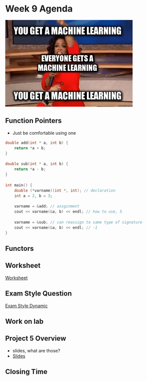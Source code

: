 # Week 9 Agenda
![Image](https://github.com/tgroechel/F17-280/blob/master/.other/pictures/opera.gif)

## Function Pointers
- Just be comfortable using one
```cpp
double add(int * a, int b) {
    return *a + b;
}

double sub(int * a, int b) {
    return *a - b;
}

int main() {
    double (*varname)(int *, int); // declaration
    int a = 2, b = 3;

    varname = &add; // assginment
    cout << varname(&a, b) << endl; // how to use, 5

    varname = &sub; // can reassign to same type of signature
    cout << varname(&a, b) << endl; // -1
}
```
## Functors

## Worksheet
[Worksheet](https://docs.google.com/document/d/1R-H_XOJnn3Wnqd4SjiMIgyQFJgBVh1LQF7hBqVjDvbY/edit)

## Exam Style Question
[Exam Style Dynamic](https://docs.google.com/document/d/1BBw-4zw2Pkjh_UhWIFflZMZBn28oGun7Q67SL75IUAo/edit)

## Work on lab

## Project 5 Overview
- slides, what are those?
- [Slides](https://docs.google.com/presentation/d/1owCucd3S0W1IKw5GWbxQNYpw95aUBSQOHa8SaMYmnhE/edit#slide=id.p)


## Closing Time
